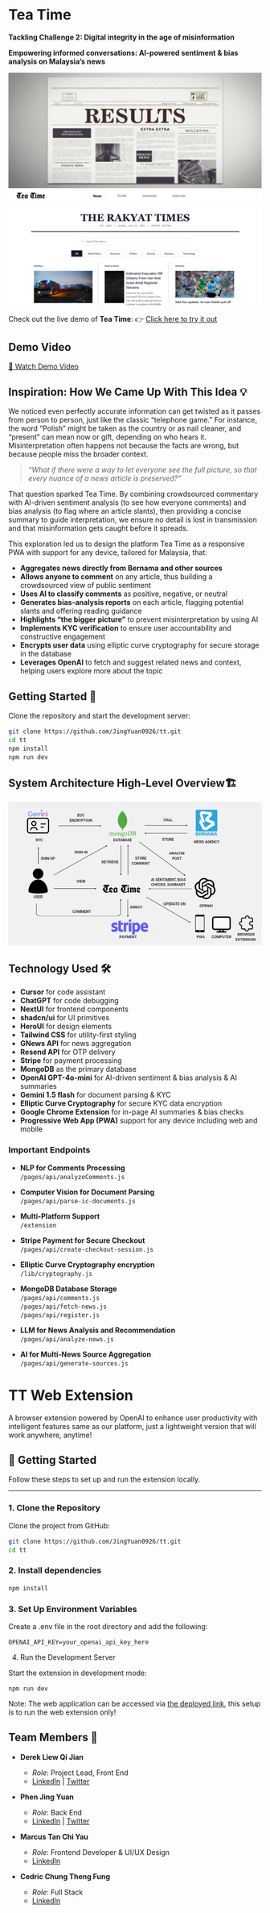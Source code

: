 # Tea Time

**Tackling Challenge 2: Digital integrity in the age of misinformation**

**Empowering informed conversations: AI-powered sentiment & bias analysis on Malaysia’s news**

![Image](https://github.com/JingYuan0926/tt/blob/main/public/LandingPage.png?raw=true)
![Image](https://github.com/JingYuan0926/tt/blob/main/public/News.png?raw=true)


Check out the live demo of **Tea Time**: 👉 [Click here to try it out](https://tt-ruby-chi.vercel.app)

 
## Demo Video
[🎥 Watch Demo Video](https://tt-ruby-chi.vercel.app/demo.mp4)

## Inspiration: How We Came Up With This Idea 💡

We noticed even perfectly accurate information can get twisted as it passes from person to person, just like the classic “telephone game.” For instance, the word “Polish” might be taken as the country or as nail cleaner, and “present” can mean now or gift, depending on who hears it. Misinterpretation often happens not because the facts are wrong, but because people miss the broader context.

> *“What if there were a way to let everyone see the full picture, so that every nuance of a news article is preserved?”*

That question sparked Tea Time. By combining crowdsourced commentary with AI-driven sentiment analysis (to see how everyone comments) and bias analysis (to flag where an article slants), then providing a concise summary to guide interpretation, we ensure no detail is lost in transmission and that misinformation gets caught before it spreads.


This exploration led us to design the platform Tea Time as a responsive PWA with support for any device, tailored for Malaysia, that:

- **Aggregates news directly from Bernama and other sources**  
- **Allows anyone to comment** on any article, thus building a crowdsourced view of public sentiment  
- **Uses AI to classify comments** as positive, negative, or neutral  
- **Generates bias-analysis reports** on each article, flagging potential slants and offering reading guidance  
- **Highlights “the bigger picture”** to prevent misinterpretation by using AI  
- **Implements KYC verification** to ensure user accountability and constructive engagement  
- **Encrypts user data** using elliptic curve cryptography for secure storage in the database
- **Leverages OpenAI** to fetch and suggest related news and context, helping users explore more about the topic   


## Getting Started 🚀

Clone the repository and start the development server:

```bash
git clone https://github.com/JingYuan0926/tt.git
cd tt
npm install
npm run dev
```

## System Architecture High-Level Overview🏗️
![Image](https://github.com/JingYuan0926/tt/blob/main/public/Architecture.png?raw=true)


## Technology Used 🛠️

- **Cursor** for code assistant
- **ChatGPT** for code debugging
- **NextUI** for frontend components  
- **shadcn/ui** for UI primitives  
- **HeroUI** for design elements  
- **Tailwind CSS** for utility-first styling  
- **GNews API** for news aggregation  
- **Resend API** for OTP delivery  
- **Stripe** for payment processing  
- **MongoDB** as the primary database  
- **OpenAI GPT-4o-mini** for AI-driven sentiment & bias analysis & AI summaries 
- **Gemini 1.5 flash** for document parsing & KYC  
- **Elliptic Curve Cryptography** for secure KYC data encryption  
- **Google Chrome Extension** for in-page AI summaries & bias checks  
- **Progressive Web App (PWA)** support for any device including web and mobile


### Important Endpoints
- **NLP for Comments Processing**  
  `/pages/api/analyzeComments.js`

- **Computer Vision for Document Parsing**  
  `/pages/api/parse-ic-documents.js`

- **Multi-Platform Support**  
  `/extension`

- **Stripe Payment for Secure Checkout**  
  `/pages/api/create-checkout-session.js`

- **Elliptic Curve Cryptography encryption**  
  `/lib/cryptography.js`

- **MongoDB Database Storage**  
  `/pages/api/comments.js`  
  `/pages/api/fetch-news.js`  
  `/pages/api/register.js`

- **LLM for News Analysis and Recommendation**  
  `/pages/api/analyze-news.js`

- **AI for Multi-News Source Aggregation**  
  `/pages/api/generate-sources.js`
  
# TT  Web Extension

A browser extension powered by OpenAI to enhance user productivity with intelligent features same as our platform, just a lightweight version that will work anywhere, anytime!

## 🚀 Getting Started

Follow these steps to set up and run the extension locally.

---

### 1. Clone the Repository

Clone the project from GitHub:

```bash
git clone https://github.com/JingYuan0926/tt.git
cd tt
```

### 2. Install dependencies
```bash
npm install
```

### 3. Set Up Environment Variables

Create a .env file in the root directory and add the following:
```
OPENAI_API_KEY=your_openai_api_key_here
```

4. Run the Development Server

Start the extension in development mode:
```
npm run dev
```

Note: The web application can be accessed via [the deployed link](https://tt-ruby-chi.vercel.app/), this setup is to run the web extension only!

## Team Members 👥

- **Derek Liew Qi Jian**  
  - *Role*: Project Lead, Front End  
  - [LinkedIn](https://www.linkedin.com/in/derek2403/) | [Twitter](https://x.com/derek2403)

- **Phen Jing Yuan**  
  - *Role*: Back End  
  - [LinkedIn](https://www.linkedin.com/in/jing-yuan-phen-b42266295/) | [Twitter](https://x.com/ilovedahmo)

- **Marcus Tan Chi Yau**  
  - *Role*: Frontend Developer & UI/UX Design  
  - [LinkedIn](https://www.linkedin.com/in/marcus-tan-8846ba271/)

- **Cedric Chung Theng Fung**  
  - *Role*: Full Stack  
  - [LinkedIn](https://www.linkedin.com/in/cedric-chung-2756b4310/)





